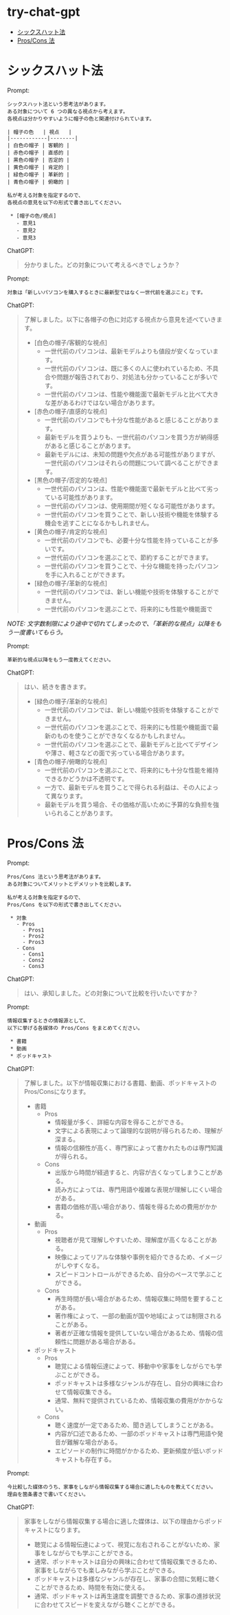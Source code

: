 # try-chat-gpt

 * [シックスハット法](#シックスハット法)
 * [Pros/Cons 法](#proscons-法)

# シックスハット法

Prompt:
```
シックスハット法という思考法があります。
ある対象について 6 つの異なる視点から考えます。
各視点は分かりやすいように帽子の色と関連付けられています。

| 帽子の色   | 視点   |
|------------|--------|
| 白色の帽子 | 客観的 |
| 赤色の帽子 | 直感的 |
| 黒色の帽子 | 否定的 |
| 黄色の帽子 | 肯定的 |
| 緑色の帽子 | 革新的 |
| 青色の帽子 | 俯瞰的 |

私が考える対象を指定するので、
各視点の意見を以下の形式で書き出してください。

 * [帽子の色/視点]
   - 意見1
   - 意見2
   - 意見3
```

ChatGPT:
> 分かりました。どの対象について考えるべきでしょうか？

Prompt:
```
対象は「新しいパソコンを購入するときに最新型ではなく一世代前を選ぶこと」です。
```

ChatGPT:
> 了解しました。以下に各帽子の色に対応する視点から意見を述べていきます。
>
>  * [白色の帽子/客観的な視点]
>    - 一世代前のパソコンは、最新モデルよりも値段が安くなっています。
>    - 一世代前のパソコンは、既に多くの人に使われているため、不具合や問題が報告されており、対処法も分かっていることが多いです。
>    - 一世代前のパソコンは、性能や機能面で最新モデルと比べて大きな差があるわけではない場合があります。
>  * [赤色の帽子/直感的な視点]
>    - 一世代前のパソコンでも十分な性能があると感じることがあります。
>    - 最新モデルを買うよりも、一世代前のパソコンを買う方が納得感があると感じることがあります。
>    - 最新モデルには、未知の問題や欠点がある可能性がありますが、一世代前のパソコンはそれらの問題について調べることができます。
>  * [黒色の帽子/否定的な視点]
>    - 一世代前のパソコンは、性能や機能面で最新モデルと比べて劣っている可能性があります。
>    - 一世代前のパソコンは、使用期間が短くなる可能性があります。
>    - 一世代前のパソコンを買うことで、新しい技術や機能を体験する機会を逃すことになるかもしれません。
>  * [黄色の帽子/肯定的な視点]
>    - 一世代前のパソコンでも、必要十分な性能を持っていることが多いです。
>    - 一世代前のパソコンを選ぶことで、節約することができます。
>    - 一世代前のパソコンを買うことで、十分な機能を持ったパソコンを手に入れることができます。
>  * [緑色の帽子/革新的な視点]
>    - 一世代前のパソコンでは、新しい機能や技術を体験することができません。
>    - 一世代前のパソコンを選ぶことで、将来的にも性能や機能面で

_NOTE: 文字数制限により途中で切れてしまったので、「革新的な視点」以降をもう一度書いてもらう。_

Prompt:
```
革新的な視点以降をもう一度教えてください。
```

ChatGPT:
> はい、続きを書きます。
>
>  * [緑色の帽子/革新的な視点]
>    - 一世代前のパソコンでは、新しい機能や技術を体験することができません。
>    - 一世代前のパソコンを選ぶことで、将来的にも性能や機能面で最新のものを使うことができなくなるかもしれません。
>    - 一世代前のパソコンを選ぶことで、最新モデルと比べてデザインや薄さ、軽さなどの面で劣っている場合があります。
>  * [青色の帽子/俯瞰的な視点]
>    - 一世代前のパソコンを選ぶことで、将来的にも十分な性能を維持できるかどうかは不透明です。
>    - 一方で、最新モデルを買うことで得られる利益は、その人によって異なります。
>    - 最新モデルを買う場合、その価格が高いために予算的な負担を強いられることがあります。

# Pros/Cons 法

Prompt:
```
Pros/Cons 法という思考法があります。
ある対象についてメリットとデメリットを比較します。

私が考える対象を指定するので、
Pros/Cons を以下の形式で書き出してください。

 * 対象
   - Pros
     - Pros1
     - Pros2
     - Pros3
   - Cons
     - Cons1
     - Cons2
     - Cons3
```

ChatGPT:
> はい、承知しました。どの対象について比較を行いたいですか？

Prompt:
```
情報収集するときの情報源として、
以下に挙げる各媒体の Pros/Cons をまとめてください。

 * 書籍
 * 動画
 * ポッドキャスト
```

ChatGPT:
> 了解しました。以下が情報収集における書籍、動画、ポッドキャストのPros/Consになります。
>
>  * 書籍
>    - Pros
>      - 情報量が多く、詳細な内容を得ることができる。
>      - 文字による表現によって論理的な説明が得られるため、理解が深まる。
>      - 情報の信頼性が高く、専門家によって書かれたものは専門知識が得られる。
>    - Cons
>      - 出版から時間が経過すると、内容が古くなってしまうことがある。
>      - 読み方によっては、専門用語や複雑な表現が理解しにくい場合がある。
>      - 書籍の価格が高い場合があり、情報を得るための費用がかかる。
>  * 動画
>    - Pros
>      - 視聴者が見て理解しやすいため、理解度が高くなることがある。
>      - 映像によってリアルな体験や事例を紹介できるため、イメージがしやすくなる。
>      - スピードコントロールができるため、自分のペースで学ぶことができる。
>    - Cons
>      - 再生時間が長い場合があるため、情報収集に時間を要することがある。
>      - 著作権によって、一部の動画が国や地域によっては制限されることがある。
>      - 著者が正確な情報を提供していない場合があるため、情報の信頼性に問題がある場合がある。
>  * ポッドキャスト
>    - Pros
>      - 聴覚による情報伝達によって、移動中や家事をしながらでも学ぶことができる。
>      - ポッドキャストは多様なジャンルが存在し、自分の興味に合わせて情報収集できる。
>      - 通常、無料で提供されているため、情報収集の費用がかからない。
>    - Cons
>      - 聴く速度が一定であるため、聞き逃してしまうことがある。
>      - 内容が口述であるため、一部のポッドキャストは専門用語や発音が難解な場合がある。
>      - エピソードの制作に時間がかかるため、更新頻度が低いポッドキャストも存在する。

Prompt:
```
今比較した媒体のうち、家事をしながら情報収集する場合に適したものを教えてください。
理由を箇条書きで書いてください。
```

ChatGPT:
> 家事をしながら情報収集する場合に適した媒体は、以下の理由からポッドキャストになります。
>
>  * 聴覚による情報伝達によって、視覚に左右されることがないため、家事をしながらでも学ぶことができる。
>  * 通常、ポッドキャストは自分の興味に合わせて情報収集できるため、家事をしながらでも楽しみながら学ぶことができる。
>  * ポッドキャストは多様なジャンルが存在し、家事の合間に気軽に聴くことができるため、時間を有効に使える。
>  * 通常、ポッドキャストは再生速度を調整できるため、家事の進捗状況に合わせてスピードを変えながら聴くことができる。

